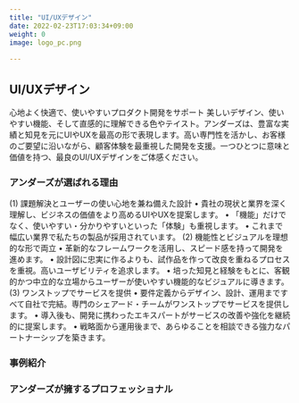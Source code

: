 ```yaml
---
title: "UI/UXデザイン"
date: 2022-02-23T17:03:34+09:00
weight: 0
image: logo_pc.png
 
---
```


## UI/UXデザイン
心地よく快適で、使いやすいプロダクト開発をサポート
美しいデザイン、使いやすい機能、そして直感的に理解できる色やテイスト。アンダーズは、豊富な実績と知見を元にUIやUXを最高の形で表現します。高い専門性を活かし、お客様のご要望に沿いながら、顧客体験を最重視した開発を支援。一つひとつに意味と価値を持つ、最良のUI/UXデザインをご体感ください。

### アンダーズが選ばれる理由　
(1)	課題解決とユーザーの使い心地を兼ね備えた設計
•	貴社の現状と業界を深く理解し、ビジネスの価値をより高めるUIやUXを提案します。
•	「機能」だけでなく、使いやすい・分かりやすいといった「体験」も重視します。
•	これまで幅広い業界で私たちの製品が採用されています。
(2)	機能性とビジュアルを理想的な形で両立
•	革新的なフレームワークを活用し、スピード感を持って開発を進めます。
•	設計図に忠実に作るよりも、試作品を作って改良を重ねるプロセスを重視。高いユーザビリティを追求します。
•	培った知見と経験をもとに、客観的かつ中立的な立場からユーザーが使いやすい機能的なビジュアルに導きます。
(3)	ワンストップでサービスを提供
•	要件定義からデザイン、設計、運用まですべて自社で完結。専門のシェアード・チームがワンストップでサービスを提供します。
•	導入後も、開発に携わったエキスパートがサービスの改善や強化を継続的に提案します。
•	戦略面から運用後まで、あらゆることを相談できる強力なパートナーシップを築きます。

### 事例紹介

### アンダーズが擁するプロフェッショナル